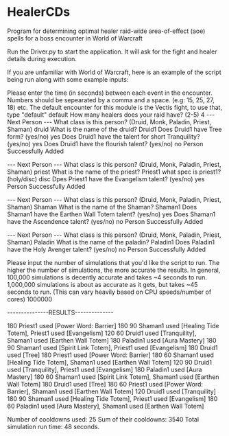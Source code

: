# HealerCDs
Program for determining optimal healer raid-wide area-of-effect (aoe) spells for a boss encounter in World of Warcraft

Run the Driver.py to start the application. It will ask for the fight and healer details during execution.


If you are unfamiliar with World of Warcraft, here is an example of the script being run along with some example inputs:


Please enter the time (in seconds) between each event in the encounter. Numbers should be sepearated by a comma and a space. (e.g: 15, 25, 27, 18) etc. 
The default encounter for this module is the Vectis fight, to use that, type "default"
default
How many healers does your raid have? (2-5)
4
--- Next Person ---
What class is this person? (Druid, Monk, Paladin, Priest, Shaman)
druid
What is the name of the druid?
Druid1
Does Druid1 have Tree form? (yes/no)
yes
Does Druid1 have the talent for short Tranquility? (yes/no)
yes
Does Druid1 have the flourish talent? (yes/no)
no
Person Successfully Added

--- Next Person ---
What class is this person? (Druid, Monk, Paladin, Priest, Shaman)
priest
What is the name of the priest?
Priest1
what spec is priest1? (holy/disc)
disc
Dpes Priest1 have the Evangelism talent? (yes/no)
yes
Person Successfully Added

--- Next Person ---
What class is this person? (Druid, Monk, Paladin, Priest, Shaman)
Shaman
What is the name of the Shaman?
Shaman1
Does Shaman1 have the Earthen Wall Totem talent? (yes/no)
yes
Does Shaman1 have the Ascendence talent? (yes/no)
no
Person Successfully Added

--- Next Person ---
What class is this person? (Druid, Monk, Paladin, Priest, Shaman)
Paladin
What is the name of the paladin?
Paladin1
Does Paladin1 have the Holy Avenger talent? (yes/no)
no
Person Successfully Added

Please input the number of simulations that you'd like the script to run. The higher the number of simulations, the more accurate the results. In general, 100,000 simulations is decently accurate and takes ~4 seconds to run. 1,000,000 simulations is about as accurate as it gets, but takes ~45 seconds to run. (This can vary heavily based on CPU speeds/number of cores)
1000000

---------------RESULTS--------------

180      Priest1 used [Power Word: Barrier]
180 90   Shaman1 used [Healing Tide Totem], Priest1 used [Evangelism]
120 60   Druid1 used [Tranquility], Shaman1 used [Earthen Wall Totem]
180      Paladin1 used [Aura Mastery]
180 90   Shaman1 used [Spirit Link Totem], Priest1 used [Evangelism]
180      Druid1 used [Tree]
180      Priest1 used [Power Word: Barrier]
180 60   Shaman1 used [Healing Tide Totem], Shaman1 used [Earthen Wall Totem]
120 90   Druid1 used [Tranquility], Priest1 used [Evangelism]
180      Paladin1 used [Aura Mastery]
180 60   Shaman1 used [Spirit Link Totem], Shaman1 used [Earthen Wall Totem]
180      Druid1 used [Tree]
180 60   Priest1 used [Power Word: Barrier], Shaman1 used [Earthen Wall Totem]
120      Druid1 used [Tranquility]
180 90   Shaman1 used [Healing Tide Totem], Priest1 used [Evangelism]
180 60   Paladin1 used [Aura Mastery], Shaman1 used [Earthen Wall Totem]

Number of cooldowns used: 25
Sum of their cooldowns: 3540
Total simulation run time: 48 seconds.